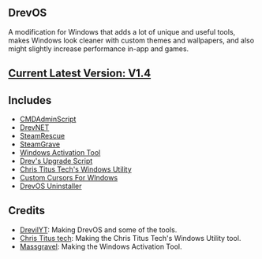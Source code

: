 ## DrevOS
A modification for Windows that adds a lot of unique and useful tools, makes Windows look cleaner with custom themes and wallpapers, and also might slightly increase performance in-app and games.

## [Current Latest Version: V1.4](https://github.com/DrevilYT/DrevOS/releases/tag/v1.4)

## Includes
- [CMDAdminScript](https://github.com/DrevilYT/CMDAdminScript)
- [DrevNET](https://github.com/DrevilYT/DrevNET)
- [SteamRescue](https://github.com/DrevilYT/SteamRescue)
- [SteamGrave](https://github.com/DrevilYT/SteamGrave)
- [Windows Activation Tool](https://github.com/massgravel/Microsoft-Activation-Scripts)
- [Drev's Upgrade Script](https://github.com/DrevilYT/UpgradeScript) 
- [Chris Titus Tech's Windows Utility](https://github.com/ChrisTitusTech/winutil)
- [Custom Cursors For WIndows](https://github.com/DrevilYT/Custom-Cursors-For-Windows)
- [DrevOS Uninstaller](https://github.com/DrevilYT/DrevOS/tree/main/uninstall)

## Credits
- [DrevilYT](https://github.com/drevilyt): Making DrevOS and some of the tools.
- [Chris Titus tech](https://github.com/ChrisTitusTech): Making the Chris Titus Tech's Windows Utility tool.
- [Massgravel](https://github.com/massgravel): Making the Windows Activation Tool.
